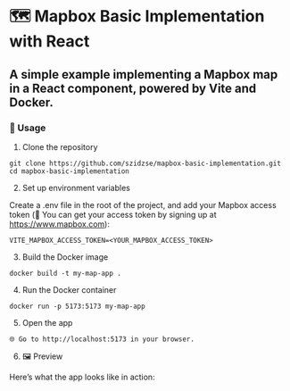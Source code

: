 # 🗺️ Mapbox Basic Implementation with React

## A simple example implementing a Mapbox map in a React component, powered by Vite and Docker.

### 🚀 Usage

1. Clone the repository

```
git clone https://github.com/szidzse/mapbox-basic-implementation.git
cd mapbox-basic-implementation
```

2. Set up environment variables

Create a .env file in the root of the project, and add your Mapbox access token (🔑 You can get your access token by signing up at https://www.mapbox.com):

```
VITE_MAPBOX_ACCESS_TOKEN=<YOUR_MAPBOX_ACCESS_TOKEN>
```

3. Build the Docker image

```
docker build -t my-map-app .
```

4. Run the Docker container

```
docker run -p 5173:5173 my-map-app
```

5. Open the app

```
🌐 Go to http://localhost:5173 in your browser.
```

6. 🖼️ Preview

Here’s what the app looks like in action:

